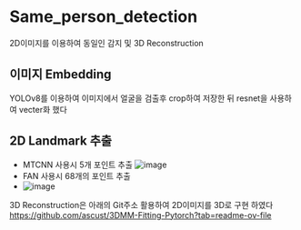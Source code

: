 # Same_person_detection
2D이미지를 이용하여 동일인 감지 및 3D Reconstruction

## 이미지 Embedding
YOLOv8를 이용하여 이미지에서 얼굴을 검출후 crop하여 저장한 뒤 resnet을 사용하여 vecter화 했다


## 2D Landmark 추출
+ MTCNN 사용시 5개 포인트 추출
![image](https://github.com/cmsk6405/Same_person_detection/assets/97841700/87aed66e-9ab1-4219-a341-9db5a9085a8d)
+ FAN 사용시 68개의 포인트 추출
+ ![image](https://github.com/cmsk6405/Same_person_detection/assets/97841700/68f6a597-4ff0-48b4-ba25-db19e9e8cc00)


3D Reconstruction은 아래의 Git주소 활용하여 2D이미지를 3D로 구현 하였다
https://github.com/ascust/3DMM-Fitting-Pytorch?tab=readme-ov-file
